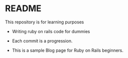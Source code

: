 # README

This repository is for learning purposes

* Writing ruby on rails code for dummies

* Each commit is a progression.
 
* This is a sample Blog page for Ruby on Rails beginners.
